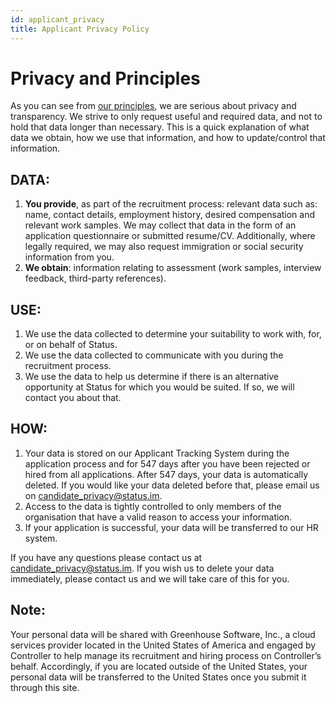 ```yaml
---
id: applicant_privacy
title: Applicant Privacy Policy 
---
```


# Privacy and Principles

As you can see from [our principles](./our_principles.html), we are serious about privacy and transparency. We strive to only request useful and required data, and not to hold that data longer than necessary. This is a quick explanation of what data we obtain, how we use that information, and how to update/control that information. 

## DATA:

1. **You provide**, as part of the recruitment process: relevant data such as: name, contact details, employment history, desired compensation and relevant work samples. We may collect that data in the form of an application questionnaire or submitted resume/CV. Additionally, where legally required, we may also request immigration or social security information from you.
2. **We obtain**: information relating to assessment (work samples, interview feedback, third-party references).


## USE:

1. We use the data collected to determine your suitability to work with, for, or on behalf of Status.
2. We use the data collected to communicate with you during the recruitment process.
3. We use the data to help us determine if there is an alternative opportunity at Status for which you would be suited. If so, we will contact you about that.


## HOW:

1. Your data is stored on our Applicant Tracking System during the application process and for 547 days after you have been rejected or hired from all applications. After 547 days, your data is automatically deleted. If you would like your data deleted before that, please email us on [candidate_privacy@status.im](mailto:candidate_privacy@status.im).
2. Access to the data is tightly controlled to only members of the organisation that have a valid reason to access your information.
3. If your application is successful, your data will be transferred to our HR system.

If you have any questions please contact us at [candidate_privacy@status.im](mailto:candidate_privacy@status.im). If you wish us to delete your data immediately, please contact us and we will take care of this for you.

## Note:
Your personal data will be shared with Greenhouse Software, Inc., a cloud services provider located in the United States of America and engaged by Controller to help manage its recruitment and hiring process on Controller’s behalf. Accordingly, if you are located outside of the United States, your personal data will be transferred to the United States once you submit it through this site. 
